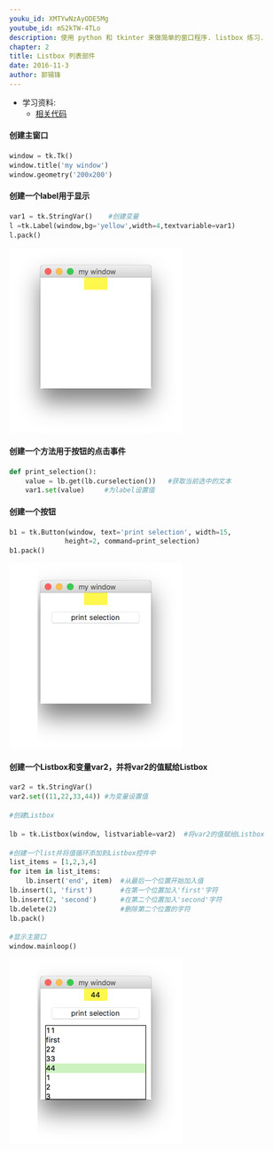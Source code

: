 ```yaml
---
youku_id: XMTYwNzAyODE5Mg
youtube_id: mS2kTW-4TLo
description: 使用 python 和 tkinter 来做简单的窗口程序. listbox 练习.
chapter: 2
title: Listbox 列表部件
date: 2016-11-3
author: 郭锡锋
---
```

* 学习资料:
  * [相关代码](https://github.com/MorvanZhou/tutorials/blob/master/tkinterTUT/tk4_listbox.py)

#### 创建主窗口
```python
window = tk.Tk()
window.title('my window')
window.geometry('200x200')
```

#### 创建一个label用于显示

```python
var1 = tk.StringVar()    #创建变量
l =tk.Label(window,bg='yellow',width=4,textvariable=var1)
l.pack()
```

<img class="course-image" src="/static/results/tkinter/2-03-01.png">

#### 创建一个方法用于按钮的点击事件

```python
def print_selection():
    value = lb.get(lb.curselection())   #获取当前选中的文本
    var1.set(value)     #为label设置值
```

#### 创建一个按钮

```python
b1 = tk.Button(window, text='print selection', width=15,
              height=2, command=print_selection)
b1.pack()
```

<img class="course-image" src="/static/results/tkinter/2-03-02.png">

#### 创建一个Listbox和变量var2，并将var2的值赋给Listbox

```python
var2 = tk.StringVar()
var2.set((11,22,33,44)) #为变量设置值

#创建Listbox

lb = tk.Listbox(window, listvariable=var2)  #将var2的值赋给Listbox

#创建一个list并将值循环添加到Listbox控件中
list_items = [1,2,3,4]
for item in list_items:
    lb.insert('end', item)  #从最后一个位置开始加入值
lb.insert(1, 'first')       #在第一个位置加入'first'字符
lb.insert(2, 'second')      #在第二个位置加入'second'字符
lb.delete(2)                #删除第二个位置的字符
lb.pack()

#显示主窗口
window.mainloop()
```

<img class="course-image" src="/static/results/tkinter/2-03-03.png">


